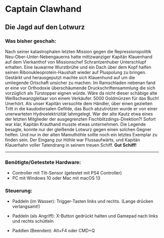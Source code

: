 # Captain Clawhand
## Die Jagd auf den Lotwurz

### Was bisher geschah:
Nach seiner katastrophalen letzten Mission gegen die Repressionspolitik Neu-Ober-Unter-Nebengauerns hatte mittzwanziger Kapitän Klauenhand auf dem Vierkanthof von Missionschef Schrantzenhuber Unterschlupf erhalten.
Eine lauwarme Wurstbrühe und ein Dach über dem Kopf halfen seinen Ribonukleoprotein-Haushalt wieder auf Pluspolung zu bringen.
Gestärkt und herausgeputzt machte sich Klauenhund auf um die umliegende Ortschaft unsicher zu machen. Im Ramschladen nebenan fand er eine vor Orthodoxie überschäumende Druckschriftensammlung die sich vorzüglich als Türstopper eignen würde.
Wäre da nicht dieser schäbige alte Weißschwanzgleitaar von einem Verkäufer. 5000 Goldmünzen für das Buch! Unerhört.
Als unser Kapitän versuchte dem Händler, über einen gezielten Tritt in die kaudodorsalen Gefilde, das Buch abzutrotzen wurde er von einer unerwarteten Hydroelektrizität lahmgelegt. War der alte Kautz etwa eines der letzten Mitglieder der ausgegrenzten Fischblitzdings-Direktion?! Sofort war klar, Kapitän Krauthand musste etwas unternehmen.
Die Legende besagte, konnte nur der gleißende Lotwurz gegen einen solchen Gegner helfen. Und nur in der alten Mamuthöhle sollte noch ein letztes Exemplar zu finden sein. Der Eingang zur Höhle war  Flussaufwärts, und Kapitän Klauerhahn voller Tatendrang in seinem treuen Schiff. 
**Gut Schiff!**

---

### Benötigte/Getestete Hardware:
- Controller mit Tilt-Sensor (getestet mit PS4 Controller)
- PC mit Windows 10 oder Mac mit macOS 13

### Steuerung:
- Paddeln (im Wasser): Trigger-Tasten links und rechts. (Lange drücken verlangsamt!)

- Paddeln (als Angriff): X-Button gedrückt halten und Gamepad nach links und rechts schütteln 

- Paddlen (Beenden): Alt+F4 oder CMD+Q